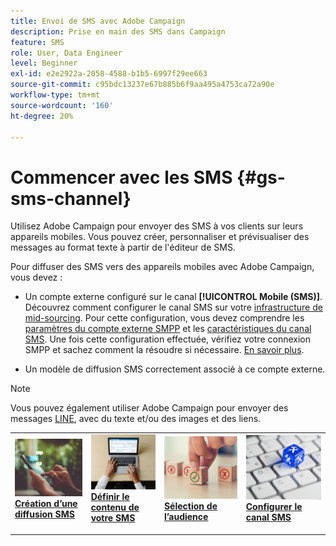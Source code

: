 ```yaml
---
title: Envoi de SMS avec Adobe Campaign
description: Prise en main des SMS dans Campaign
feature: SMS
role: User, Data Engineer
level: Beginner
exl-id: e2e2922a-2058-4588-b1b5-6997f29ee663
source-git-commit: c95bdc13237e67b885b6f9aa495a4753ca72a90e
workflow-type: tm+mt
source-wordcount: '160'
ht-degree: 20%

---
```


# Commencer avec les SMS {#gs-sms-channel}

Utilisez Adobe Campaign pour envoyer des SMS à vos clients sur leurs appareils mobiles. Vous pouvez créer, personnaliser et prévisualiser des messages au format texte à partir de l&#39;éditeur de SMS.

Pour diffuser des SMS vers des appareils mobiles avec Adobe Campaign, vous devez :

* Un compte externe configuré sur le canal **[!UICONTROL Mobile (SMS)]**. Découvrez comment configurer le canal SMS sur votre [infrastructure de mid-sourcing](sms-mid-sourcing.md). Pour cette configuration, vous devez comprendre les [paramètres du compte externe SMPP](smpp-external-account.md) et les [ caractéristiques du canal SMS](sms-channel.md).
Une fois cette configuration effectuée, vérifiez votre connexion SMPP et sachez comment la résoudre si nécessaire. [En savoir plus](smpp-connection.md).

* Un modèle de diffusion SMS correctement associé à ce compte externe.


>[!NOTE]
>
>Vous pouvez également utiliser Adobe Campaign pour envoyer des messages [LINE](../../send/line.md), avec du texte et/ou des images et des liens.


<table style="table-layout:fixed"><tr style="border: 0;">
<td>
<a href="create-sms.md">
<img alt="Créer un SMS" src="../../assets/do-not-localize/sms-sending.jpg">
</a>
<div><a href="create-sms.md"><strong>Création d’une diffusion SMS</strong>
</div>
<p>
</td>
<td>
<a href="sms-content.md">
<img alt="Contenu SMS" src="../../assets/do-not-localize/sms-create.jpeg">
</a>
<div>
<a href="sms-content.md"><strong>Définir le contenu de votre SMS</strong></a>
</div>
<p></td>
<td>
<a href="sms-audience.md">
<img alt="Audience par SMS" src="../../assets/do-not-localize/sms-opt-out.jpg">
</a>
<div>
<a href="sms-audience.md"><strong>Sélection de l’audience</strong></a>
</div>
<p>
</td>
<td>
<a href="smpp-external-account.md">
<img alt="Configuration des SMS" src="../../assets/do-not-localize/sms-config.jpg">
</a>
<div>
<a href="smpp-external-account.md"><strong>Configurer le canal SMS</strong></a>
</div>
<p>
</td>
</tr></table>
